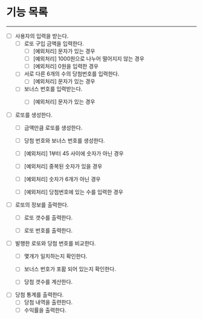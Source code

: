 # 기능 목록
- - -
- [ ] 사용자의 입력을 받는다.
    - [ ] 로또 구입 금액을 입력한다.
        - [ ] [예외처리] 문자가 있는 경우
        - [ ] [예외처리] 1000원으로 나누어 떨어지지 않는 경우
        - [ ] [예외처리] 0원을 입력한 경우
    - [ ] 서로 다른 6개의 수의 당첨번호를 입력한다.
        - [ ] [예외처리] 문자가 있는 경우
    - [ ] 보너스 번호를 입력받는다.
        - [ ] [예외처리] 문자가 있는 경우


- [ ] 로또를 생성한다.
    - [ ] 금액만큼 로또를 생성한다.
    - [ ] 당첨 번호와 보너스 번호를 생성한다.
    - [ ] [예외처리] 1부터 45 사이에 숫자가 아닌 경우
    - [ ] [예외처리] 중복된 숫자가 있을 경우
    - [ ] [예외처리] 숫자가 6개가 아닌 경우
    - [ ] [예외처리] 당첨번호에 있는 수를 입력한 경우


- [ ] 로또의 정보를 출력한다.
    - [ ] 로또 갯수를 출력한다.
    - [ ] 로또 번호를 출력한다.


- [ ] 발행한 로또와 당첨 번호를 비교한다.
    - [ ] 몇개가 일치하는지 확인한다.
    - [ ] 보너스 번호가 포홤 되어 있는지 확인한다.
    - [ ] 당첨 갯수를 계산한다.


- [ ] 당첨 통계를 출력한다.
    - [ ] 당첨 내역을 출련한다.
    - [ ] 수익률을 출력한다.